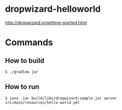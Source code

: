 # dropwizard-helloworld

http://dropwizard.io/getting-started.html

# Commands

## How to build

```shell
$ ./gradlew jar
```

## How to run

```shell
$ java -jar build/libs/dropwizard-sample.jar server src/main/resources/hello-world.yml
```
